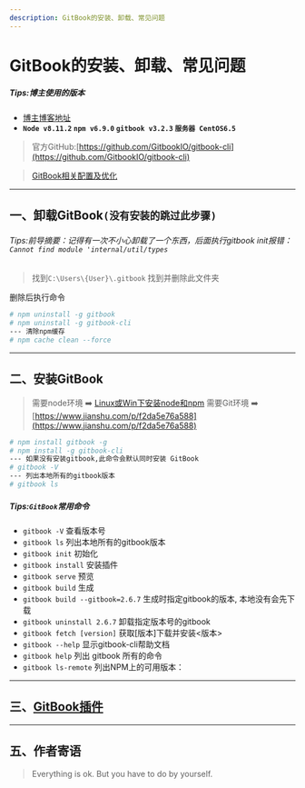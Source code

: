 ```yaml
---
description: GitBook的安装、卸载、常见问题
---
```


# GitBook的安装、卸载、常见问题

##### Tips:博主使用的版本
- [博主博客地址](https://zhousiwei.gitee.io/)
- **`Node v8.11.2` `npm v6.9.0` `gitbook v3.2.3` `服务器 CentOS6.5`**

> 官方GitHub:[https://github.com/GitbookIO/gitbook-cli](https://github.com/GitbookIO/gitbook-cli)

> [GitBook相关配置及优化](https://www.jianshu.com/p/53fccf623f1c)

---

## 一、卸载GitBook`(没有安装的跳过此步骤)`
###### Tips:前导摘要：记得有一次不小心卸载了一个东西，后面执行gitbook init报错：`Cannot find module 'internal/util/types`

> 找到`C:\Users\{User}\.gitbook` 找到并删除此文件夹

删除后执行命令
```bash
# npm uninstall -g gitbook
# npm uninstall -g gitbook-cli
--- 清除npm缓存
# npm cache clean --force
```
-------------
## 二、安装GitBook
> 需要node环境 ➡️ [Linux或Win下安装node和npm](https://www.jianshu.com/p/f8b0a4f7a822)
> 需要Git环境 ➡️ [https://www.jianshu.com/p/f2da5e76a588](https://www.jianshu.com/p/f2da5e76a588)

```bash
# npm install gitbook -g
# npm install -g gitbook-cli
--- 如果没有安装gitbook,此命令会默认同时安装 GitBook
# gitbook -V
--- 列出本地所有的gitbook版本
# gitbook ls
```

##### Tips:`GitBook`常用命令
- `gitbook -V`      查看版本号
- `gitbook ls` 列出本地所有的gitbook版本
- `gitbook init`    初始化
- `gitbook install`    安装插件
- `gitbook serve`   预览
- `gitbook build`   生成
- `gitbook build --gitbook=2.6.7` 生成时指定gitbook的版本, 本地没有会先下载
- `gitbook uninstall 2.6.7`   卸载指定版本号的gitbook
- `gitbook fetch [version]`      获取[版本]下载并安装<版本>
- `gitbook --help`   显示gitbook-cli帮助文档
- `gitbook help`   列出 gitbook 所有的命令
- `gitbook ls-remote`  列出NPM上的可用版本：
---
## 三、[GitBook插件](https://www.jianshu.com/p/53fccf623f1c)

---
## 五、作者寄语
> Everything is ok. But you have to do by yourself.
